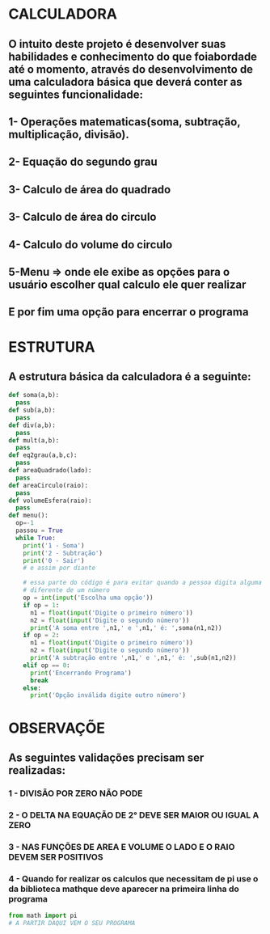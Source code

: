 # CALCULADORA

##   O intuito deste projeto é desenvolver suas habilidades e conhecimento do que foiabordade até o momento, através do desenvolvimento de uma calculadora básica que  deverá conter as seguintes funcionalidade: 
## 1- Operações matematicas(soma, subtração, multiplicação, divisão).
## 2- Equação do segundo grau
## 3- Calculo de área do quadrado
## 3- Calculo de área do circulo
## 4- Calculo do volume do circulo
## 5-Menu => onde ele exibe as opções para o usuário escolher qual calculo ele quer realizar 
## E por fim uma opção para encerrar o programa

# ESTRUTURA
## A estrutura básica da calculadora é a seguinte:
```python
def soma(a,b):
  pass
def sub(a,b):
  pass
def div(a,b):
  pass
def mult(a,b):
  pass
def eq2grau(a,b,c):
  pass
def areaQuadrado(lado):
  pass
def areaCirculo(raio):
  pass
def volumeEsfera(raio):
  pass
def menu():
  op=-1
  passou = True
  while True:
    print('1 - Soma')
    print('2 - Subtração')
    print('0 - Sair')
    # e assim por diante

    # essa parte do código é para evitar quando a pessoa digita alguma coisa
    # diferente de um número
    op = int(input('Escolha uma opção'))
    if op = 1:
      n1 = float(input('Digite o primeiro número'))
      n2 = float(input('Digite o segundo número'))
      print('A soma entre ',n1,' e ',n1,' é: ',soma(n1,n2))
    if op = 2:
      n1 = float(input('Digite o primeiro número'))
      n2 = float(input('Digite o segundo número'))
      print('A subtração entre ',n1,' e ',n1,' é: ',sub(n1,n2))
    elif op == 0:
      print('Encerrando Programa')
      break
    else:
      print('Opção inválida digite outro número')
```
# OBSERVAÇÕE
## As seguintes validações precisam ser realizadas:
### 1 - DIVISÃO POR ZERO NÃO PODE
### 2 - O DELTA NA EQUAÇÃO DE 2° DEVE SER MAIOR OU IGUAL A ZERO
### 3 - NAS FUNÇÕES DE AREA E VOLUME O LADO E O RAIO DEVEM SER POSITIVOS
### 4 - Quando for realizar os calculos que necessitam de pi use o da biblioteca mathque deve aparecer na primeira linha do programa
```python
from math import pi
# A PARTIR DAQUI VEM O SEU PROGRAMA
```


